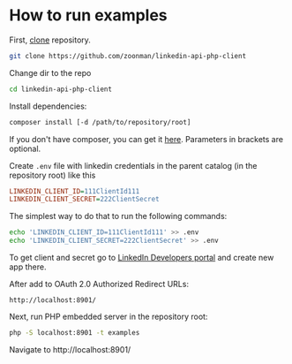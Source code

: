 # How to run examples

First, [clone](https://help.github.com/articles/cloning-a-repository/) repository.

```bash
git clone https://github.com/zoonman/linkedin-api-php-client
```
Change dir to the repo 
```bash
cd linkedin-api-php-client
```

Install dependencies:

```bash
composer install [-d /path/to/repository/root]
```
If you don't have composer, you can get it [here](https://getcomposer.org/doc/00-intro.md).
Parameters in brackets are optional.

Create `.env` file with linkedin credentials in the parent catalog (in the repository root) like this

```ini
LINKEDIN_CLIENT_ID=111ClientId111
LINKEDIN_CLIENT_SECRET=222ClientSecret
```

The simplest way to do that to run the following commands:
```bash
echo 'LINKEDIN_CLIENT_ID=111ClientId111' >> .env
echo 'LINKEDIN_CLIENT_SECRET=222ClientSecret' >> .env
```

To get client and secret go to [LinkedIn Developers portal](https://developer.linkedin.com/) and create new app there.

After add to OAuth 2.0 Authorized Redirect URLs:
```
http://localhost:8901/
```

Next, run PHP embedded server in the repository root:

```bash
php -S localhost:8901 -t examples
```

Navigate to http://localhost:8901/ 
